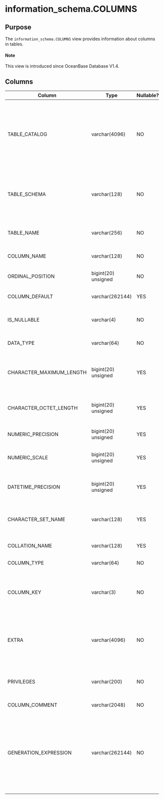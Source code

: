 # information_schema.COLUMNS

## Purpose

The `information_schema.COLUMNS` view provides information about columns in tables.

<main id="notice" type='explain'>
  <h4>Note</h4>
  <p>This view is introduced since OceanBase Database V1.4. </p>
</main>

## Columns

| **Column** | **Type** | **Nullable?** | **Description** |
|--------------------------|---------------------|----------------|--------------------------------|
| TABLE_CATALOG | varchar(4096) | NO | The name of the catalog to which the table containing the column belongs. The value is always `def`. |
| TABLE_SCHEMA | varchar(128) | NO | The name of the database to which the table containing the column belongs. |
| TABLE_NAME | varchar(256) | NO | The name of the table containing the column. |
| COLUMN_NAME | varchar(128) | NO | The name of the column. |
| ORDINAL_POSITION | bigint(20) unsigned | NO | The serial number of the column. |
| COLUMN_DEFAULT | varchar(262144) | YES | The default value of the column. |
| IS_NULLABLE | varchar(4) | NO | Indicates whether the column can be null. |
| DATA_TYPE | varchar(64) | NO | The data type of the column. |
| CHARACTER_MAXIMUM_LENGTH | bigint(20) unsigned | YES | The maximum length of the column in characters. |
| CHARACTER_OCTET_LENGTH | bigint(20) unsigned | YES | The maximum length of the column in bytes. |
| NUMERIC_PRECISION | bigint(20) unsigned | YES | The numeric precision. |
| NUMERIC_SCALE | bigint(20) unsigned | YES | The number of decimal places. |
| DATETIME_PRECISION | bigint(20) unsigned | YES | The precision of the DATETIME type. |
| CHARACTER_SET_NAME | varchar(128) | YES | The name of the character set for the column. |
| COLLATION_NAME | varchar(128) | YES | The name of the collation. |
| COLUMN_TYPE | varchar(64) | NO | The column data type. |
| COLUMN_KEY | varchar(3) | NO | Indicates whether the column is indexed or has a primary key. |
| EXTRA | varchar(4096) | NO | The additional information that is available about a given column. |
| PRIVILEGES | varchar(200) | NO | The privileges you have for the column. |
| COLUMN_COMMENT | varchar(2048) | NO | The comments. |
| GENERATION_EXPRESSION | varchar(262144) | NO | Displays the expression used to compute column values for generated columns. Empty for non-generated columns.  |
